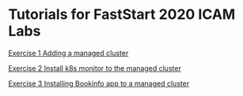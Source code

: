 # Tutorials for FastStart 2020 ICAM Labs

[Exercise 1 Adding a managed cluster](./LabGuides/Exercise1/README.md)

[Exercise 2 Install k8s monitor to the managed cluster](./LabGuides/Exercise3/README.md)

[Exercise 3 Installing Bookinfo app to a managed cluster](./LabGuides/Exercise3/README.md)

